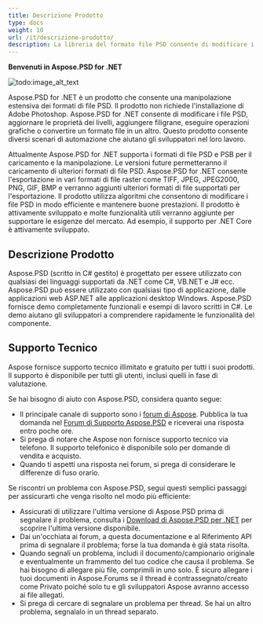```yaml
---
title: Descrizione Prodotto
type: docs
weight: 10
url: /it/descrizione-prodotto/
description: La libreria del formato file PSD consente di modificare i file PSD, aggiornare le proprietà dei livelli, aggiungere filigrane, eseguire operazioni grafiche o convertire un formato file in un altro. È progettata per essere utilizzata con qualsiasi dei linguaggi supportati da .NET come C#, VB.NET e J# ecc.
---
```


**Benvenuti in Aspose.PSD for .NET**

![todo:image_alt_text](product-description_1)

Aspose.PSD for .NET è un prodotto che consente una manipolazione estensiva dei formati di file PSD. Il prodotto non richiede l'installazione di Adobe Photoshop. Aspose.PSD for .NET consente di modificare i file PSD, aggiornare le proprietà dei livelli, aggiungere filigrane, eseguire operazioni grafiche o convertire un formato file in un altro. Questo prodotto consente diversi scenari di automazione che aiutano gli sviluppatori nel loro lavoro.

Attualmente Aspose.PSD for .NET supporta i formati di file PSD e PSB per il caricamento e la manipolazione. Le versioni future permetteranno il caricamento di ulteriori formati di file PSD. Aspose.PSD for .NET consente l'esportazione in vari formati di file raster come TIFF, JPEG, JPEG2000, PNG, GIF, BMP e verranno aggiunti ulteriori formati di file supportati per l'esportazione. Il prodotto utilizza algoritmi che consentono di modificare i file PSD in modo efficiente e mantenere buone prestazioni. Il prodotto è attivamente sviluppato e molte funzionalità utili verranno aggiunte per supportare le esigenze del mercato. Ad esempio, il supporto per .NET Core è attivamente sviluppato.

## **Descrizione Prodotto**
Aspose.PSD (scritto in C# gestito) è progettato per essere utilizzato con qualsiasi dei linguaggi supportati da .NET come C#, VB.NET e J# ecc. Aspose.PSD può essere utilizzato con qualsiasi tipo di applicazione, dalle applicazioni web ASP.NET alle applicazioni desktop Windows. Aspose.PSD fornisce demo completamente funzionali e esempi di lavoro scritti in C#. Le demo aiutano gli sviluppatori a comprendere rapidamente le funzionalità del componente.

## **Supporto Tecnico**
Aspose fornisce supporto tecnico illimitato e gratuito per tutti i suoi prodotti. Il supporto è disponibile per tutti gli utenti, inclusi quelli in fase di valutazione.

Se hai bisogno di aiuto con Aspose.PSD, considera quanto segue:

- Il principale canale di supporto sono i [forum di Aspose](https://forum.aspose.com/). Pubblica la tua domanda nel [Forum di Supporto Aspose.PSD](https://forum.aspose.com/c/psd) e riceverai una risposta entro poche ore.
- Si prega di notare che Aspose non fornisce supporto tecnico via telefono. Il supporto telefonico è disponibile solo per domande di vendita e acquisto.
- Quando ti aspetti una risposta nei forum, si prega di considerare le differenze di fuso orario.

Se riscontri un problema con Aspose.PSD, segui questi semplici passaggi per assicurarti che venga risolto nel modo più efficiente:

- Assicurati di utilizzare l'ultima versione di Aspose.PSD prima di segnalare il problema, consulta i [Download di Aspose.PSD per .NET](https://www.nuget.org/packages/Aspose.PSD/) per scoprire l'ultima versione disponibile.
- Dai un'occhiata ai forum, a questa documentazione e al Riferimento API prima di segnalare il problema; forse la tua domanda è già stata risolta.
- Quando segnali un problema, includi il documento/campionario originale e eventualmente un frammento del tuo codice che causa il problema. Se hai bisogno di allegare più file, comprimili in uno solo. È sicuro allegare i tuoi documenti in Aspose.Forums se il thread è contrassegnato/creato come Privato poiché solo tu e gli sviluppatori Aspose avranno accesso ai file allegati.
- Si prega di cercare di segnalare un problema per thread. Se hai un altro problema, segnalalo in un thread separato.
